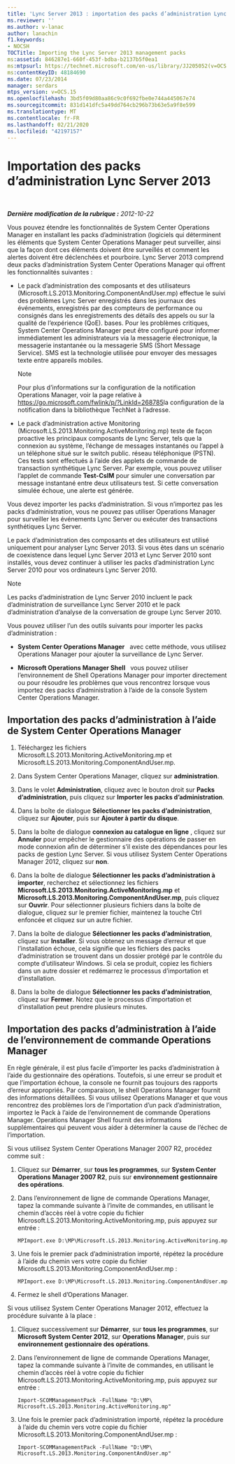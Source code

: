 ```yaml
---
title: 'Lync Server 2013 : importation des packs d’administration Lync Server 2013'
ms.reviewer: ''
ms.author: v-lanac
author: lanachin
f1.keywords:
- NOCSH
TOCTitle: Importing the Lync Server 2013 management packs
ms:assetid: 846287e1-660f-453f-bdba-b2137b5f0ea1
ms:mtpsurl: https://technet.microsoft.com/en-us/library/JJ205052(v=OCS.15)
ms:contentKeyID: 48184690
ms.date: 07/23/2014
manager: serdars
mtps_version: v=OCS.15
ms.openlocfilehash: 3bd5f09d80aa86c9c0f692fbe0e744a445067e74
ms.sourcegitcommit: 831d141dfc5a49dd764cb296b73b63e5a9f8e599
ms.translationtype: MT
ms.contentlocale: fr-FR
ms.lasthandoff: 02/21/2020
ms.locfileid: "42197157"
---
```

<div data-xmlns="http://www.w3.org/1999/xhtml">

<div class="topic" data-xmlns="http://www.w3.org/1999/xhtml" data-msxsl="urn:schemas-microsoft-com:xslt" data-cs="https://msdn.microsoft.com/">

<div data-asp="https://msdn2.microsoft.com/asp">

# <a name="importing-the-lync-server-2013-management-packs"></a>Importation des packs d’administration Lync Server 2013

</div>

<div id="mainSection">

<div id="mainBody">

<span> </span>

_**Dernière modification de la rubrique :** 2012-10-22_

Vous pouvez étendre les fonctionnalités de System Center Operations Manager en installant les packs d’administration (logiciels qui déterminent les éléments que System Center Operations Manager peut surveiller, ainsi que la façon dont ces éléments doivent être surveillés et comment les alertes doivent être déclenchées et pourboire. Lync Server 2013 comprend deux packs d’administration System Center Operations Manager qui offrent les fonctionnalités suivantes :

  - Le pack d’administration des composants et des utilisateurs (Microsoft.LS.2013.Monitoring.ComponentAndUser.mp) effectue le suivi des problèmes Lync Server enregistrés dans les journaux des événements, enregistrés par des compteurs de performance ou consignés dans les enregistrements des détails des appels ou sur la qualité de l’expérience (QoE). bases. Pour les problèmes critiques, System Center Operations Manager peut être configuré pour informer immédiatement les administrateurs via la messagerie électronique, la messagerie instantanée ou la messagerie SMS (Short Message Service). SMS est la technologie utilisée pour envoyer des messages texte entre appareils mobiles.
    
    <div>
    

    > [!NOTE]  
    > Pour plus d’informations sur la configuration de la notification Operations Manager, voir la page relative à <A href="https://go.microsoft.com/fwlink/p/?linkid=268785">https://go.microsoft.com/fwlink/p/?LinkId=268785</A>la configuration de la notification dans la bibliothèque TechNet à l’adresse.

    
    </div>

  - Le pack d’administration active Monitoring (Microsoft.LS.2013.Monitoring.ActiveMonitoring.mp) teste de façon proactive les principaux composants de Lync Server, tels que la connexion au système, l’échange de messages instantanés ou l’appel à un téléphone situé sur le switch public. réseau téléphonique (PSTN). Ces tests sont effectués à l’aide des applets de commande de transaction synthétique Lync Server. Par exemple, vous pouvez utiliser l’applet de commande **Test-CsIM** pour simuler une conversation par message instantané entre deux utilisateurs test. Si cette conversation simulée échoue, une alerte est générée.

Vous devez importer les packs d’administration. Si vous n’importez pas les packs d’administration, vous ne pouvez pas utiliser Operations Manager pour surveiller les événements Lync Server ou exécuter des transactions synthétiques Lync Server.

Le pack d’administration des composants et des utilisateurs est utilisé uniquement pour analyser Lync Server 2013. Si vous êtes dans un scénario de coexistence dans lequel Lync Server 2013 et Lync Server 2010 sont installés, vous devez continuer à utiliser les packs d’administration Lync Server 2010 pour vos ordinateurs Lync Server 2010.

<div>


> [!NOTE]  
> Les packs d’administration de Lync Server 2010 incluent le pack d’administration de surveillance Lync Server 2010 et le pack d’administration d’analyse de la conversation de groupe Lync Server 2010.



</div>

Vous pouvez utiliser l’un des outils suivants pour importer les packs d’administration :

  - **System Center Operations Manager**   avec cette méthode, vous utilisez Operations Manager pour ajouter la surveillance de Lync Server.

  - **Microsoft Operations Manager Shell**   vous pouvez utiliser l’environnement de Shell Operations Manager pour importer directement ou pour résoudre les problèmes que vous rencontrez lorsque vous importez des packs d’administration à l’aide de la console System Center Operations Manager.

<div>

## <a name="importing-the-management-packs-by-using-system-center-operations-manager"></a>Importation des packs d’administration à l’aide de System Center Operations Manager

1.  Téléchargez les fichiers Microsoft.LS.2013.Monitoring.ActiveMonitoring.mp et Microsoft.LS.2013.Monitoring.ComponentAndUser.mp.

2.  Dans System Center Operations Manager, cliquez sur **administration**.

3.  Dans le volet **Administration**, cliquez avec le bouton droit sur **Packs d’administration**, puis cliquez sur **Importer les packs d’administration**.

4.  Dans la boîte de dialogue **Sélectionner les packs d’administration**, cliquez sur **Ajouter**, puis sur **Ajouter à partir du disque**.

5.  Dans la boîte de dialogue **connexion au catalogue en ligne** , cliquez sur **Annuler** pour empêcher le gestionnaire des opérations de passer en mode connexion afin de déterminer s’il existe des dépendances pour les packs de gestion Lync Server. Si vous utilisez System Center Operations Manager 2012, cliquez sur **non**.

6.  Dans la boîte de dialogue **Sélectionner les packs d’administration à importer**, recherchez et sélectionnez les fichiers **Microsoft.LS.2013.Monitoring.ActiveMonitoring.mp** et **Microsoft.LS.2013.Monitoring.ComponentAndUser.mp**, puis cliquez sur **Ouvrir**. Pour sélectionner plusieurs fichiers dans la boîte de dialogue, cliquez sur le premier fichier, maintenez la touche Ctrl enfoncée et cliquez sur un autre fichier.

7.  Dans la boîte de dialogue **Sélectionner les packs d’administration**, cliquez sur **Installer**. Si vous obtenez un message d’erreur et que l’installation échoue, cela signifie que les fichiers des packs d’administration se trouvent dans un dossier protégé par le contrôle du compte d’utilisateur Windows. Si cela se produit, copiez les fichiers dans un autre dossier et redémarrez le processus d’importation et d’installation.

8.  Dans la boîte de dialogue **Sélectionner les packs d’administration**, cliquez sur **Fermer**. Notez que le processus d’importation et d’installation peut prendre plusieurs minutes.

</div>

<div>

## <a name="importing-management-packs-by-using-the-operations-manager-shell"></a>Importation des packs d’administration à l’aide de l’environnement de commande Operations Manager

En règle générale, il est plus facile d’importer les packs d’administration à l’aide du gestionnaire des opérations. Toutefois, si une erreur se produit et que l’importation échoue, la console ne fournit pas toujours des rapports d’erreur appropriés. Par comparaison, le shell Operations Manager fournit des informations détaillées. Si vous utilisez Operations Manager et que vous rencontrez des problèmes lors de l’importation d’un pack d’administration, importez le Pack à l’aide de l’environnement de commande Operations Manager. Operations Manager Shell fournit des informations supplémentaires qui peuvent vous aider à déterminer la cause de l’échec de l’importation.

Si vous utilisez System Center Operations Manager 2007 R2, procédez comme suit :

1.  Cliquez sur **Démarrer**, sur **tous les programmes**, sur **System Center Operations Manager 2007 R2**, puis sur **environnement gestionnaire des opérations**.

2.  Dans l’environnement de ligne de commande Operations Manager, tapez la commande suivante à l’invite de commandes, en utilisant le chemin d’accès réel à votre copie du fichier Microsoft.LS.2013.Monitoring.ActiveMonitoring.mp, puis appuyez sur entrée :
    
        MPImport.exe D:\MP\Microsoft.LS.2013.Monitoring.ActiveMonitoring.mp

3.  Une fois le premier pack d’administration importé, répétez la procédure à l’aide du chemin vers votre copie du fichier Microsoft.LS.2013.Monitoring.ComponentAndUser.mp :
    
        MPImport.exe D:\MP\Microsoft.LS.2013.Monitoring.ComponentAndUser.mp

4.  Fermez le shell d’Operations Manager.

Si vous utilisez System Center Operations Manager 2012, effectuez la procédure suivante à la place :

1.  Cliquez successivement sur **Démarrer**, sur **tous les programmes**, sur **Microsoft System Center 2012**, sur **Operations Manager**, puis sur **environnement gestionnaire des opérations**.

2.  Dans l’environnement de ligne de commande Operations Manager, tapez la commande suivante à l’invite de commandes, en utilisant le chemin d’accès réel à votre copie du fichier Microsoft.LS.2013.Monitoring.ActiveMonitoring.mp, puis appuyez sur entrée :
    
        Import-SCOMManagementPack -FullName "D:\MP\ Microsoft.LS.2013.Monitoring.ActiveMonitoring.mp"

3.  Une fois le premier pack d’administration importé, répétez la procédure à l’aide du chemin vers votre copie du fichier Microsoft.LS.2013.Monitoring.ComponentAndUser.mp :
    
        Import-SCOMManagementPack -FullName "D:\MP\ Microsoft.LS.2013.Monitoring.ComponentAndUser.mp"

</div>

</div>

<span> </span>

</div>

</div>

</div>

